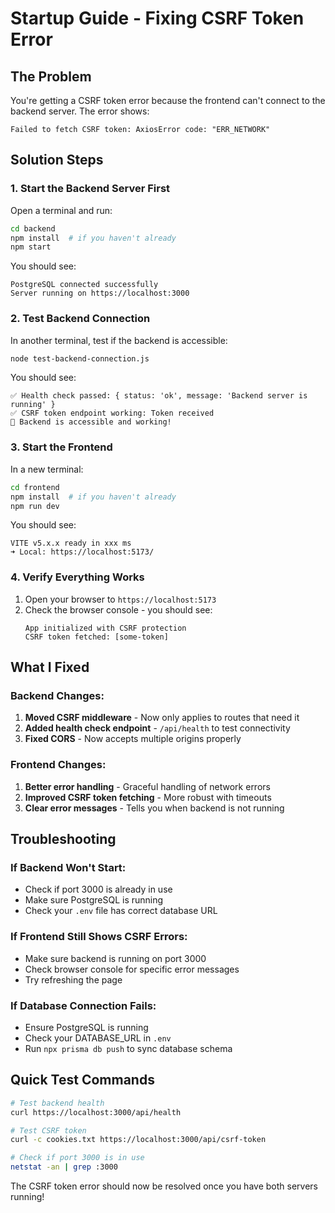 # Startup Guide - Fixing CSRF Token Error

## The Problem
You're getting a CSRF token error because the frontend can't connect to the backend server. The error shows:
```
Failed to fetch CSRF token: AxiosError code: "ERR_NETWORK"
```

## Solution Steps

### 1. Start the Backend Server First

Open a terminal and run:
```bash
cd backend
npm install  # if you haven't already
npm start
```

You should see:
```
PostgreSQL connected successfully
Server running on https://localhost:3000
```

### 2. Test Backend Connection

In another terminal, test if the backend is accessible:
```bash
node test-backend-connection.js
```

You should see:
```
✅ Health check passed: { status: 'ok', message: 'Backend server is running' }
✅ CSRF token endpoint working: Token received
🎉 Backend is accessible and working!
```

### 3. Start the Frontend

In a new terminal:
```bash
cd frontend
npm install  # if you haven't already
npm run dev
```

You should see:
```
VITE v5.x.x ready in xxx ms
➜ Local: https://localhost:5173/
```

### 4. Verify Everything Works

1. Open your browser to `https://localhost:5173`
2. Check the browser console - you should see:
   ```
   App initialized with CSRF protection
   CSRF token fetched: [some-token]
   ```

## What I Fixed

### Backend Changes:
1. **Moved CSRF middleware** - Now only applies to routes that need it
2. **Added health check endpoint** - `/api/health` to test connectivity
3. **Fixed CORS** - Now accepts multiple origins properly

### Frontend Changes:
1. **Better error handling** - Graceful handling of network errors
2. **Improved CSRF token fetching** - More robust with timeouts
3. **Clear error messages** - Tells you when backend is not running

## Troubleshooting

### If Backend Won't Start:
- Check if port 3000 is already in use
- Make sure PostgreSQL is running
- Check your `.env` file has correct database URL

### If Frontend Still Shows CSRF Errors:
- Make sure backend is running on port 3000
- Check browser console for specific error messages
- Try refreshing the page

### If Database Connection Fails:
- Ensure PostgreSQL is running
- Check your DATABASE_URL in `.env`
- Run `npx prisma db push` to sync database schema

## Quick Test Commands

```bash
# Test backend health
curl https://localhost:3000/api/health

# Test CSRF token
curl -c cookies.txt https://localhost:3000/api/csrf-token

# Check if port 3000 is in use
netstat -an | grep :3000
```

The CSRF token error should now be resolved once you have both servers running! 